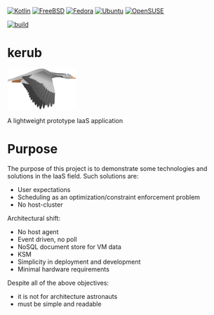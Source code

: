 [![Kotlin](https://img.shields.io/badge/kotlin-1.0.4-blue.svg)](http://kotlinlang.org)
[![FreeBSD](https://img.shields.io/badge/FreeBSD-10+-red.svg)](http://freebsd.org)
[![Fedora](https://img.shields.io/badge/Fedora-20+-blue.svg)](https://getfedora.org/)
[![Ubuntu](https://img.shields.io/badge/Ubuntu-14+-red.svg)](http://freebsd.org)
[![OpenSUSE](https://img.shields.io/badge/OpenSUSE-13+-green.svg)](http://freebsd.org)

[![build](https://img.shields.io/travis/kerubistan/kerub.svg)](https://travis-ci.org/kerubistan/kerub)

kerub
=====

![Logo](https://raw.githubusercontent.com/K0zka/kerub/master/src/main/webapp/img/kerub.png)

A lightweight prototype IaaS application


Purpose
=======

The purpose of this project is to demonstrate some technologies and solutions in the IaaS field.
Such solutions are:
 * User expectations
 * Scheduling as an optimization/constraint enforcement problem
 * No host-cluster

Architectural shift:
 * No host agent
 * Event driven, no poll
 * NoSQL document store for VM data
 * KSM
 * Simplicity in deployment and development
 * Minimal hardware requirements

Despite all of the above objectives:
 * it is not for architecture astronauts
 * must be simple and readable
